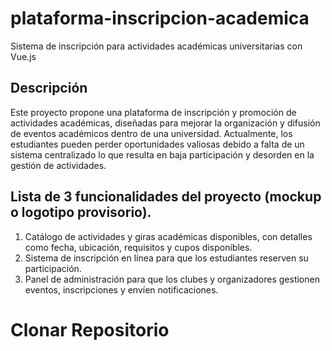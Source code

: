 # plataforma-inscripcion-academica
Sistema de inscripción para actividades académicas universitarias con Vue.js

## Descripción 
Este proyecto propone una plataforma de inscripción y promoción de actividades académicas, diseñadas para mejorar la organización y difusión de eventos académicos dentro de una universidad. Actualmente, los estudiantes pueden perder oportunidades valiosas debido a falta de un sistema centralizado lo que resulta en baja participación y desorden en la gestión de actividades. 

## Lista de 3 funcionalidades del proyecto (mockup o logotipo provisorio). 
1. Catálogo de actividades y giras académicas disponibles, con detalles como fecha, ubicación, requisitos y cupos disponibles.
2. Sistema de inscripción en línea para que los estudiantes reserven su participación.
3. Panel de administración para que los clubes y organizadores gestionen eventos, inscripciones y envíen notificaciones. 

# Clonar Repositorio
